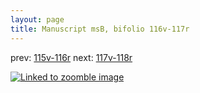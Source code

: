 ```yaml
---
layout: page
title: Manuscript msB, bifolio 116v-117r
---
```


prev: [115v-116r](../115v-116r/) next: [117v-118r](../117v-118r/)



[![Linked to zoomble image](http://www.homermultitext.org/iipsrv?IIIF=/project/homer/pyramidal/deepzoom/hmt/vbbifolio/v1/vb_116v_117r.tif/full/2000,/0/default.jpg)](http://www.homermultitext.org/ict2/?urn=urn:cite2:hmt:vbbifolio.v1:vb_116v_117r)

